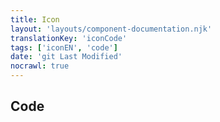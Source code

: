 ```yaml
---
title: Icon
layout: 'layouts/component-documentation.njk'
translationKey: 'iconCode'
tags: ['iconEN', 'code']
date: 'git Last Modified'
nocrawl: true
---
```


## Code
